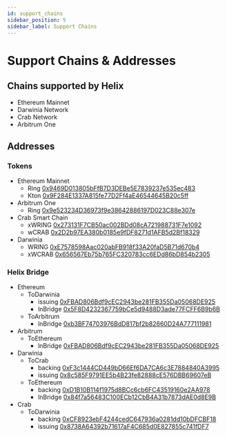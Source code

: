 ```yaml
---
id: support_chains
sidebar_position: 5
sidebar_label: Support Chains
---
```


# Support Chains & Addresses
## Chains supported by Helix
* Ethereum Mainnet
* Darwinia Network
* Crab Network
* Arbitrum One

## Addresses
### Tokens
* Ethereum Mainnet
  * Ring [0x9469D013805bFfB7D3DEBe5E7839237e535ec483](https://etherscan.io/token/0x9469d013805bffb7d3debe5e7839237e535ec483)
  * Kton [0x9F284E1337A815fe77D2Ff4aE46544645B20c5ff](https://etherscan.io/token/0x9f284e1337a815fe77d2ff4ae46544645b20c5ff)
* Arbitrum One
  * Ring [0x9e523234D36973f9e38642886197D023C88e307e](https://etherscan.io/token/0x9e523234D36973f9e38642886197D023C88e307e)
* Crab Smart Chain
  * xWRING [0x273131F7CB50ac002BDd08cA721988731F7e1092](https://darwinia.subscan.io/account/0x273131F7CB50ac002BDd08cA721988731F7e1092)
  * wCRAB [0x2D2b97EA380b0185e9fDF8271d1AFB5d2Bf18329](https://crab.subscan.io/account/0x2D2b97EA380b0185e9fDF8271d1AFB5d2Bf18329)
* Darwinia
  * WRING [0xE7578598Aac020abFB918f33A20faD5B71d670b4](https://darwinia.subscan.io/account/0xE7578598Aac020abFB918f33A20faD5B71d670b4)
  * xWCRAB [0x656567Eb75b765FC320783cc6EDd86bD854b2305](https://darwinia.subscan.io/account/0x656567Eb75b765FC320783cc6EDd86bD854b2305)
### Helix Bridge
* Ethereum
  * ToDarwinia
    * issuing [0xFBAD806Bdf9cEC2943be281FB355Da05068DE925](https://etherscan.io/address/0xFBAD806Bdf9cEC2943be281FB355Da05068DE925)
    * lnBridge [0x5F8D4232367759bCe5d9488D3ade77FCFF6B9b6B](https://etherscan.io/address/0x5F8D4232367759bCe5d9488D3ade77FCFF6B9b6B)
  * ToArbitrum
    * lnBridge [0xb3BF74703976BdD817bf2b82660D24A777111981](https://etherscan.io/address/0xb3BF74703976BdD817bf2b82660D24A777111981)
* Arbitrum
  * ToEthereum
    * lnBridge [0xFBAD806Bdf9cEC2943be281FB355Da05068DE925](https://etherscan.io/address/0xFBAD806Bdf9cEC2943be281FB355Da05068DE925)
* Darwinia
  * ToCrab
    * backing [0xF3c1444CD449bD66Ef6DA7CA6c3E7884840A3995](https://darwinia.subscan.io/account/0xF3c1444CD449bD66Ef6DA7CA6c3E7884840A3995)
    * issuing [0x8c585F9791EE5b4B23fe82888cE576DBB69607eB](https://darwinia.subscan.io/account/0x8c585F9791EE5b4B23fe82888cE576DBB69607eB)
  * ToEthereum
    * backing [0xD1B10B114f1975d8BCc6cb6FC43519160e2AA978](https://darwinia.subscan.io/account/0xD1B10B114f1975d8BCc6cb6FC43519160e2AA978)
    * lnBridge [0x84f7a56483C100ECb12CbB4A31b7873dAE0d8E9B](https://darwinia.subscan.io/account/0x84f7a56483C100ECb12CbB4A31b7873dAE0d8E9B)
* Crab
  * ToDarwinia
    * backing [0xCF8923ebF4244cedC647936a0281dd10bDFCBF18](https://darwinia.subscan.io/account/0xCF8923ebF4244cedC647936a0281dd10bDFCBF18)
    * issuing [0x8738A64392b71617aF4C685d0E827855c741fDF7](https://darwinia.subscan.io/account/0x8738A64392b71617aF4C685d0E827855c741fDF7)
